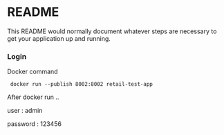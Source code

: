 # README #

This README would normally document whatever steps are necessary to get your application up and running.

### Login

Docker command 

<code> docker run --publish 8002:8002 retail-test-app
</code>

After docker run ..


user :  admin 

password : 123456

